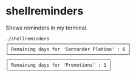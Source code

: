 # shellreminders
Shows reminders in my terminal.

```
./shellreminders 
┌────────────────────────────────────────────┐
│ Remaining days for 'Santander Platino' : 6 │
└────────────────────────────────────────────┘
┌─────────────────────────────────────┐
│ Remaining days for 'Promotions' : 1 │
└─────────────────────────────────────┘
```
